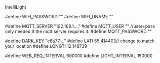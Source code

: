 IntelliLight


#define WIFI_PASSWORD "<pwd>"
#define WIFI_UNAME "<uid>"

#define MQTT_SERVER "192.168.1...."
#define MQTT_USER "" //user+pass only needed if the mqtt server requires it.
#define MQTT_PASSWORD ""

#define DARK_KEY "c6a77...."
#define LATI 55.414403// change to match your location
#define LONGTI 12.149739

#define WEB_REQ_INTERVAL 600000
#define LIGHT_INTERVAL 150000
